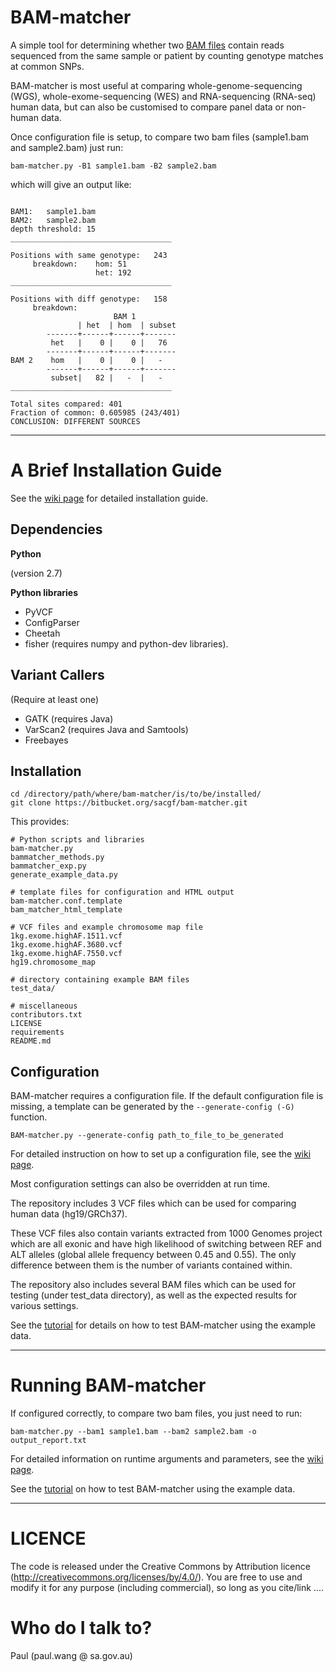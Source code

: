 # BAM-matcher #

A simple tool for determining whether two [BAM files](https://samtools.github.io/hts-specs/SAMv1.pdf) contain reads sequenced from the same sample or patient by counting genotype matches at common SNPs.

BAM-matcher is most useful at comparing whole-genome-sequencing (WGS), whole-exome-sequencing (WES) and RNA-sequencing (RNA-seq) human data, but can also be customised to compare panel data or non-human data.

Once configuration file is setup, to compare two bam files (sample1.bam and sample2.bam) just run:
```
bam-matcher.py -B1 sample1.bam -B2 sample2.bam
```

which will give an output like:
```

BAM1:	sample1.bam 
BAM2:	sample2.bam 
depth threshold: 15 
____________________________________

Positions with same genotype:   243  
     breakdown:    hom: 51
                   het: 192
____________________________________

Positions with diff genotype:   158 
     breakdown:
                       BAM 1 
               | het  | hom  | subset 
        -------+------+------+------- 
         het   |    0 |    0 |   76  
        -------+------+------+------- 
BAM 2    hom   |    0 |    0 |   -   
        -------+------+------+------- 
         subset|   82 |   -  |   -   
____________________________________

Total sites compared: 401
Fraction of common: 0.605985 (243/401)
CONCLUSION: DIFFERENT SOURCES

```

----------------------------


# A Brief Installation Guide #

See the [wiki page](https://bitbucket.org/sacgf/bam-matcher/wiki/Installation) for detailed installation guide.



## Dependencies ##

**Python** 

(version 2.7)

**Python libraries**

* PyVCF
* ConfigParser
* Cheetah
* fisher (requires numpy and python-dev libraries).

## Variant Callers ##

(Require at least one)

* GATK (requires Java)
* VarScan2 (requires Java and Samtools)
* Freebayes

## Installation ##

```
cd /directory/path/where/bam-matcher/is/to/be/installed/
git clone https://bitbucket.org/sacgf/bam-matcher.git
```

This provides:

```
# Python scripts and libraries
bam-matcher.py         
bammatcher_methods.py
bammatcher_exp.py
generate_example_data.py

# template files for configuration and HTML output
bam-matcher.conf.template
bam_matcher_html_template

# VCF files and example chromosome map file
1kg.exome.highAF.1511.vcf  
1kg.exome.highAF.3680.vcf
1kg.exome.highAF.7550.vcf
hg19.chromosome_map

# directory containing example BAM files
test_data/

# miscellaneous
contributors.txt
LICENSE
requirements
README.md
```



## Configuration ##

BAM-matcher requires a configuration file. If the default configuration file is missing, a template can be generated by the ```--generate-config (-G)``` function. 

```
BAM-matcher.py --generate-config path_to_file_to_be_generated
```

For detailed instruction on how to set up a configuration file, see the [wiki page](https://bitbucket.org/sacgf/bam-matcher/wiki/Configuration).

Most configuration settings can also be overridden at run time.




The repository includes 3 VCF files which can be used for comparing human data (hg19/GRCh37). 

These VCF files also contain variants extracted from 1000 Genomes project which are all exonic and have high likelihood of switching between REF and ALT alleles (global allele frequency between 0.45 and 0.55). The only difference between them is the number of variants contained within.

The repository also includes several BAM files which can be used for testing (under test_data directory), as well as the expected results for various settings.

See the [tutorial](https://bitbucket.org/sacgf/bam-matcher/wiki/Usage) for details on how to test BAM-matcher using the example data.



-----

# Running BAM-matcher #

If configured correctly, to compare two bam files, you just need to run:

```
bam-matcher.py --bam1 sample1.bam --bam2 sample2.bam -o output_report.txt
```

For detailed information on runtime arguments and parameters, see the [wiki page](https://bitbucket.org/sacgf/bam-matcher/wiki/Arguments).

See the [tutorial](https://bitbucket.org/sacgf/bam-matcher/wiki/Usage) on how to test BAM-matcher using the example data.

-----


# LICENCE #

The code is released under the Creative Commons by Attribution licence (http://creativecommons.org/licenses/by/4.0/). You are free to use and modify it for any purpose (including commercial), so long as you cite/link ....




# Who do I talk to? #

Paul (paul.wang @ sa.gov.au)